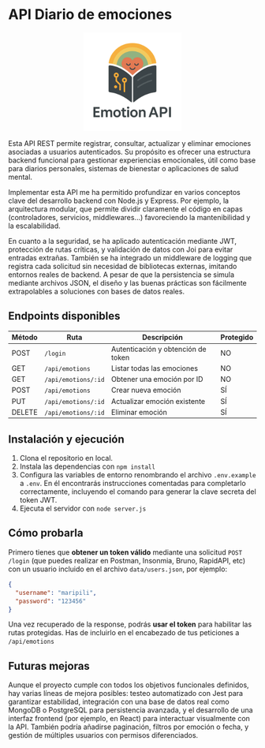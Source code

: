 # API Diario de emociones

<p align="center">
  <img src="./assets/emotion_api_logo.png" width="200" alt="Emotion API Logo" />
</p>

Esta API REST permite registrar, consultar, actualizar y eliminar emociones asociadas a usuarios autenticados. Su propósito es ofrecer una estructura backend funcional para gestionar experiencias emocionales, útil como base para diarios personales, sistemas de bienestar o aplicaciones de salud mental.

Implementar esta API me ha permitido profundizar en varios conceptos clave del desarrollo backend con Node.js y Express. Por ejemplo, la arquitectura modular, que permite dividir claramente el código en capas (controladores, servicios, middlewares...) favoreciendo la mantenibilidad y la escalabilidad.

En cuanto a la seguridad, se ha aplicado autenticación mediante JWT, protección de rutas críticas, y validación de datos con Joi para evitar entradas extrañas. También se ha integrado un middleware de logging que registra cada solicitud sin necesidad de bibliotecas externas, imitando entornos reales de backend. A pesar de que la persistencia se simula mediante archivos JSON, el diseño y las buenas prácticas son fácilmente extrapolables a soluciones con bases de datos reales.

## Endpoints disponibles

| Método | Ruta                | Descripción                        | Protegido |
| ------ | ------------------- | ---------------------------------- | --------- |
| POST   | `/login`            | Autenticación y obtención de token | NO        |
| GET    | `/api/emotions`     | Listar todas las emociones         | NO        |
| GET    | `/api/emotions/:id` | Obtener una emoción por ID         | NO        |
| POST   | `/api/emotions`     | Crear nueva emoción                | SÍ        |
| PUT    | `/api/emotions/:id` | Actualizar emoción existente       | SÍ        |
| DELETE | `/api/emotions/:id` | Eliminar emoción                   | SÍ        |

## Instalación y ejecución

1. Clona el repositorio en local.
2. Instala las dependencias con `npm install`
3. Configura las variables de entorno renombrando el archivo `.env.example` a `.env`. En él encontrarás instrucciones comentadas para completarlo correctamente, incluyendo el comando para generar la clave secreta del token JWT.
4. Ejecuta el servidor con `node server.js`

## Cómo probarla

Primero tienes que **obtener un token válido** mediante una solicitud `POST /login` (que puedes realizar en Postman, Insonmia, Bruno, RapidAPI, etc) con un usuario incluido en el archivo `data/users.json`, por ejemplo:

```json
{
  "username": "maripili",
  "password": "123456"
}
```

Una vez recuperado de la response, podrás **usar el token** para habilitar las rutas protegidas. Has de incluirlo en el encabezado de tus peticiones a `/api/emotions`

## Futuras mejoras

Aunque el proyecto cumple con todos los objetivos funcionales definidos, hay varias líneas de mejora posibles: testeo automatizado con Jest para garantizar estabilidad, integración con una base de datos real como MongoDB o PostgreSQL para persistencia avanzada, y el desarrollo de una interfaz frontend (por ejemplo, en React) para interactuar visualmente con la API. También podría añadirse paginación, filtros por emoción o fecha, y gestión de múltiples usuarios con permisos diferenciados.
